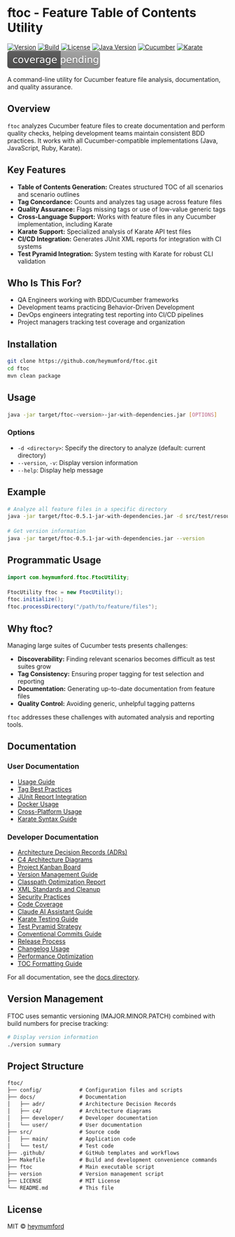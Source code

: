 # ftoc - Feature Table of Contents Utility

[![Version](https://img.shields.io/badge/version-0.5.3-brightgreen.svg)](https://github.com/heymumford/ftoc/releases/tag/v0.5.3)
[![Build](https://img.shields.io/badge/build-12-blue.svg)](https://github.com/heymumford/ftoc/actions)
[![License](https://img.shields.io/badge/license-MIT-purple.svg)](LICENSE)
[![Java Version](https://img.shields.io/badge/java-11+-orange.svg)](https://openjdk.java.net/)
[![Cucumber](https://img.shields.io/badge/cucumber-compatible-green.svg)](https://cucumber.io/)
[![Karate](https://img.shields.io/badge/karate-integrated-yellow.svg)](https://github.com/karatelabs/karate)
[![Coverage](.github/badges/coverage.svg)](.github/badges/jacoco.csv)

A command-line utility for Cucumber feature file analysis, documentation, and quality assurance.

## Overview

`ftoc` analyzes Cucumber feature files to create documentation and perform quality checks, helping development teams maintain consistent BDD practices. It works with all Cucumber-compatible implementations (Java, JavaScript, Ruby, Karate).

## Key Features

- **Table of Contents Generation:** Creates structured TOC of all scenarios and scenario outlines
- **Tag Concordance:** Counts and analyzes tag usage across feature files
- **Quality Assurance:** Flags missing tags or use of low-value generic tags
- **Cross-Language Support:** Works with feature files in any Cucumber implementation, including Karate
- **Karate Support:** Specialized analysis of Karate API test files
- **CI/CD Integration:** Generates JUnit XML reports for integration with CI systems
- **Test Pyramid Integration:** System testing with Karate for robust CLI validation

## Who Is This For?

- QA Engineers working with BDD/Cucumber frameworks
- Development teams practicing Behavior-Driven Development
- DevOps engineers integrating test reporting into CI/CD pipelines
- Project managers tracking test coverage and organization

## Installation

```bash
git clone https://github.com/heymumford/ftoc.git
cd ftoc
mvn clean package
```

## Usage

```bash
java -jar target/ftoc-<version>-jar-with-dependencies.jar [OPTIONS]
```

### Options

- `-d <directory>`: Specify the directory to analyze (default: current directory)
- `--version`, `-v`: Display version information
- `--help`: Display help message

## Example

```bash
# Analyze all feature files in a specific directory
java -jar target/ftoc-0.5.1-jar-with-dependencies.jar -d src/test/resources/features

# Get version information
java -jar target/ftoc-0.5.1-jar-with-dependencies.jar --version
```

## Programmatic Usage

```java
import com.heymumford.ftoc.FtocUtility;

FtocUtility ftoc = new FtocUtility();
ftoc.initialize();
ftoc.processDirectory("/path/to/feature/files");
```

## Why ftoc?

Managing large suites of Cucumber tests presents challenges:

- **Discoverability:** Finding relevant scenarios becomes difficult as test suites grow
- **Tag Consistency:** Ensuring proper tagging for test selection and reporting
- **Documentation:** Generating up-to-date documentation from feature files
- **Quality Control:** Avoiding generic, unhelpful tagging patterns

`ftoc` addresses these challenges with automated analysis and reporting tools.

## Documentation

### User Documentation

- [Usage Guide](docs/user/usage.md)
- [Tag Best Practices](docs/user/tag-best-practices.md)
- [JUnit Report Integration](docs/user/junit-report-integration.md)
- [Docker Usage](docs/user/docker-usage.md)
- [Cross-Platform Usage](docs/user/cross-platform.md)
- [Karate Syntax Guide](docs/user/KARATE_SYNTAX.md)

### Developer Documentation

- [Architecture Decision Records (ADRs)](docs/adr/README.md)
- [C4 Architecture Diagrams](docs/c4/README.md)
- [Project Kanban Board](docs/developer/KANBAN.md)
- [Version Management Guide](docs/developer/VERSION_MANAGEMENT.md)
- [Classpath Optimization Report](docs/developer/CLASSPATH_OPTIMIZATION.md)
- [XML Standards and Cleanup](docs/developer/XML_STANDARDS.md)
- [Security Practices](docs/developer/SECURITY.md)
- [Code Coverage](docs/developer/CODE_COVERAGE.md)
- [Claude AI Assistant Guide](docs/developer/CLAUDE.md)
- [Karate Testing Guide](docs/developer/KARATE_TESTING.md)
- [Test Pyramid Strategy](docs/developer/TEST_PYRAMID.md)
- [Conventional Commits Guide](docs/developer/CONVENTIONAL_COMMITS.md)
- [Release Process](docs/developer/RELEASE_PROCESS.md)
- [Changelog Usage](docs/developer/CHANGELOG_USAGE.md)
- [Performance Optimization](docs/developer/PERFORMANCE.md)
- [TOC Formatting Guide](docs/developer/TOC_FORMATTING.md)

For all documentation, see the [docs directory](docs/README.md).

## Version Management

FTOC uses semantic versioning (MAJOR.MINOR.PATCH) combined with build numbers for precise tracking:

```bash
# Display version information
./version summary
```

## Project Structure

```
ftoc/
├── config/            # Configuration files and scripts
├── docs/              # Documentation
│   ├── adr/           # Architecture Decision Records
│   ├── c4/            # Architecture diagrams
│   ├── developer/     # Developer documentation
│   └── user/          # User documentation
├── src/               # Source code
│   ├── main/          # Application code
│   └── test/          # Test code
├── .github/           # GitHub templates and workflows
├── Makefile           # Build and development convenience commands
├── ftoc               # Main executable script
├── version            # Version management script
├── LICENSE            # MIT License
└── README.md          # This file
```

## License

MIT © [heymumford](https://github.com/heymumford)